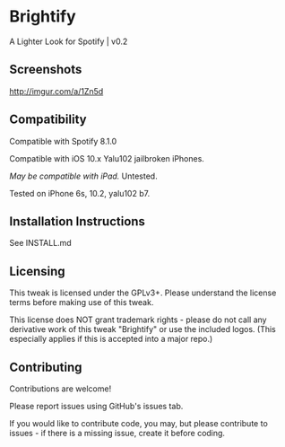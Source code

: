# Brightify
A Lighter Look for Spotify | v0.2

## Screenshots
http://imgur.com/a/1Zn5d

## Compatibility
Compatible with Spotify 8.1.0

Compatible with iOS 10.x Yalu102 jailbroken iPhones.

*May be compatible with iPad.* Untested.

Tested on iPhone 6s, 10.2, yalu102 b7.

## Installation Instructions
See INSTALL.md

## Licensing
This tweak is licensed under the GPLv3+. Please understand the license terms
before making use of this tweak.

This license does NOT grant trademark rights - please do not call any
derivative work of this tweak "Brightify" or use the included logos. (This
  especially applies if this is accepted into a major repo.)

## Contributing
Contributions are welcome!

Please report issues using GitHub's issues tab.

If you would like to contribute code, you may, but please contribute to
issues - if there is a missing issue, create it before coding.
